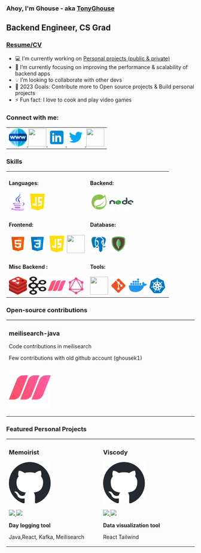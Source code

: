 ### Ahoy, I'm Ghouse - aka [TonyGhouse][website]

## Backend Engineer, CS Grad
### [Resume/CV][resume]

- :computer: I’m currently working on [Personal projects (public & private)][gitprojects]
- :blue_book: I’m currently focusing on improving the performance & scalability of backend apps
- :bulb: I’m looking to collaborate with other devs
- :dart: 2023 Goals: Contribute more to Open source projects & Build personal projects
- ⚡ Fun fact: I love to cook and play video games

### Connect with me:
<div align="left">
<table>
<tr>
<td >

<a href="https://tonyghouse.com" target="_blank">
 <img src="./assets/icons/website.png" style=" height:3rem; width:3rem;">
</a>
<a href="mailto:tonyghouseofficial@gmail.com" target="_blank">
 <img src="./assets/icons/svg/email.svg" style=" height:3rem; width:3rem;">
</a>
<a href="https://linkedin.com/in/tonyghouse" target="_blank">
 <img src="./assets/icons/svg/linkedin.svg" style=" height:3rem; width:3rem;">
</a>
<a href="https://twitter.com/tonyghouse" target="_blank">
 <img src="./assets/icons/svg/twitter.svg" style=" height:3rem; width:3rem;">
</a>
<a href="https://dev.to/tonyghouse" target="_blank">
 <img src="./assets/icons/svg/devto.svg" style=" height:3rem; width:3rem;">
</a>
</td>
</tr>                                                                
</table> 

### Skills
<div align="left">
<table>
<tr>
<td width="50%">
<h4 align="left" style="padding-top: 0rem;" style="padding-top: 0rem;">Languages: </h4>
<div class="languages" align="left">
 <img  src="./assets/icons/svg/java.svg" style=" height:3rem; width:3rem;" />
 <img  src="./assets/icons/svg/javascript.svg" style=" height:3rem; width:3rem;" />
</div>
</td>
<td width="50%">
<h4 align="left" style="padding-top: 0rem;">Backend: </h4>
<div class="backend" align="left">
<img src="./assets/icons/svg/spring.svg" style=" height:3rem; width:3rem;" />
<img src="./assets/icons/svg/nodejs.svg" style=" height:3rem; width:4rem;" />
</div>
</td>
</tr> 
<tr>
<td width="50%">
<h4 align="left" style="padding-top: 0rem;">Frontend: </h4>
<div class="frontend" align="left">
 <img src="./assets/icons/svg/html.svg" style=" height:3rem; width:3rem;" />
 <img src="./assets/icons/svg/css.svg" style=" height:3rem; width:3rem;" />
 <img src="./assets/icons/svg/javascript.svg" style=" height:3rem; width:3rem;" />
 <img src="./assets/icons/svg/reactjs.svg" style=" height:3rem; width:3rem;" />
</div>
</td>
<td width="50%">
<h4 align="left" style="padding-top: 0rem;">Database:</h4>
<div class="database" align="left">
 <img src="./assets/icons/svg/postgresql.svg" style=" height:3rem; width:3rem;" />
 <img src="./assets/icons/svg/mongodb.svg" style=" height:3rem; width:3rem;" />
</div>
</td>
</tr>  
<tr>
<td width="50%">
<h4 align="left" style="padding-top: 0rem;">Misc Backend : </h4>
<div class="misc-backend" align="left">
 <img src="./assets/icons/svg/redis.svg" style=" height:3rem; width:3rem;" />
 <img src="./assets/icons/svg/kafka.svg" style=" height:3rem; width:3rem;" />
 <img src="./assets/icons/svg/meilisearch.svg" style=" height:3rem; width:3rem;" />
 <img src="./assets/icons/svg/graphql.svg" style=" height:3rem; width:3rem;" />
</div>
</td>
<td width="50%">
<h4 align="left" style="padding-top: 0rem;">Tools:</h4>
<div class="misc-tools" align="left">
 <img src="./assets/icons/svg/terminal.svg" style=" height:3rem; width:3rem;" />
 <img src="./assets/icons/svg/git.svg" style=" height:3rem; width:3rem;" />
 <img src="./assets/icons/svg/docker.svg" style=" height:3rem; width:3rem;" />
 <img src="./assets/icons/svg/kubernetes.svg" style=" height:3rem; width:3rem;" />
</div>
</td>
</tr>                                                               
</table> 

### Open-source contributions
<div align="left">
<table>
<tr>
<td width="33%">
<h3 align="left">meilisearch-java</h3>
<div align="left">
<p> Code contributions in meilisearch </p>
<p> Few contributions with old github account (ghousek1) </p>
<a href="https://github.com/meilisearch/meilisearch-java" target="_blank">
<img src="./assets/icons/svg/meilisearch.svg" style="width: 7rem;"></a>
<p>
</p>
</div>
</td>

</tr>                                                                
</table> 

### Featured Personal Projects
<div align="left">
<table>
<tr>
<td width="33%">
<h3 align="left">Memoirist</h3>
<div align="left">
<a href="https://github.com/tonyghouse/memoirist" target="_blank">
<img src="./assets/icons/svg/github.svg" style="width: 7rem;"></a>
<p>
<a href="https://github.com/tonyghouse/memoirist" target="_blank">
<img src="https://img.shields.io/badge/CODE-ff9?style=for-the-badge&logo=github&logoColor=black">
</a>
<a href="https://github.com/tonyghouse/memoirist" target="_blank">
<img src="https://img.shields.io/badge/-website-green?style=for-the-badge&color=d1ed58">
</a>
</p>
<p><strong> Day logging tool</strong></p>
<p>Java,React, Kafka, Meilisearch</p>
</div>
</td>


<td width="33%">                                                                                     
<h3 align="left">Viscody</h3>
<div align="left">
<a href="https://github.com/tonyghouse/viscody" target="_blank"><img src="./assets/icons/svg/github.svg" style="width: 7rem;"></a>
<p>
<a href="https://github.com/tonyghouse/viscody" target="_blank">
<img src="https://img.shields.io/badge/CODE-ff9?style=for-the-badge&logo=github&logoColor=black"">
</a>
<a href="https://github.com/tonyghouse/viscody" target="_blank">
<img src="https://img.shields.io/badge/-website-green?style=for-the-badge&color=d1ed58">
</a>
</p>
<p><strong>Data visualization tool</strong> </p>
<p>React Tailwind</p>
</div>
</td>
</tr>                                                                
</table>

[email]: mailto:tonyghouseofficial@gmail.com
[website]: https://tonyghouse.com
[linkedin]: https://linkedin.com/in/tonyghouse
[twitter]: https://twitter.com/tonyghouse
[reddit]: https://reddit.com/u/tonyghouse
[devto]: https://dev.to/tonyghouse
[github]: https://github.com/tonyghouse?tab=repositories
[gitprojects]: https://github.com/tonyghouse?tab=repositories
[meilisearch]: https://github.com/meilisearch/meilisearch-java
[resume]: ./assets/files/Ghouse_Resume.pdf
                                                                              
</div>                                                                                    

